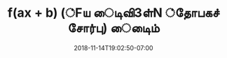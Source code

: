 ---
title: 'f(ax + b) (்Fய ைடிவி3ள்N ்தோபகச் சோர்பு) ைடிைம்'
date: 2018-11-14T19:02:50-07:00
draft: false
weight: 4
---